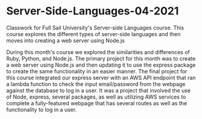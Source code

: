# Server-Side-Languages-04-2021
Classwork for Full Sail University's Server-side Languages course. This course explores the different types of server-side languages and then moves into creating a web server using Node.js

During this month's course we explored the similarities and differences of Ruby, Python, and Node.js. The primary project for this month was to create a web server using Node.js and then updating it to use the express package to create the same functionality in an easier manner. The final project for this course integrated our express server with an AWS API endpoint that ran a lambda function to check the input email/password from the webpage against the database to log in a user. 
It was a project that involved the use of Node, express, several packages, as well as utilizing AWS services to complete a fully-featured webpage that has several routes as well as the functionality to log in a user.
